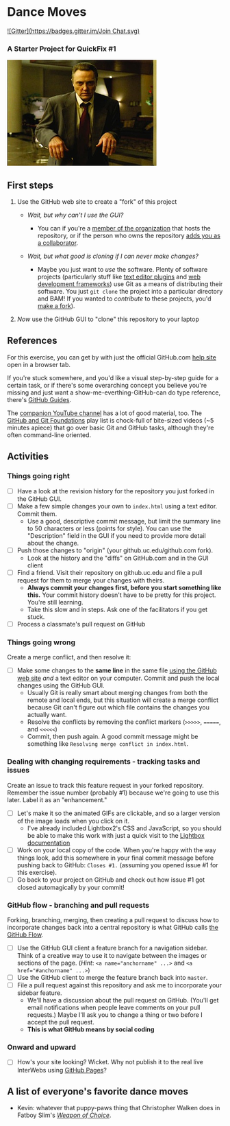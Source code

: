 # Dance Moves
[![Gitter](https://badges.gitter.im/Join Chat.svg)](https://gitter.im/QuickFixes/just-gittin-started)
### A Starter Project for QuickFix #1
![the walken of choice](assets/weaponofchoice_still.jpg)

## First steps
1. Use the GitHub web site to create a "fork" of this project
    * _Wait, but why can't I use the GUI?_
        * You can if you're a [member of the organization][h-perms] that hosts the repository, or if the person who owns the repository [adds you as a collaborator][h-collab].

    * _Wait, but what good is cloning if I can never make changes?_
        * Maybe you just want to _use_ the software. Plenty of software projects (particularly stuff like [text editor plugins](https://github.com/vim-scripts "Plugins for the Vim editor") and [web development frameworks](https://github.com/twbs/bootstrap#quick-start "Twitter Bootstrap")) use Git as a means of distributing their software. You just `git clone` the project into a particular directory and BAM! If you wanted to _contribute_ to these projects, you'd [make a fork][g-fork]).

2. _Now_ use the GitHub GUI to "clone" this repository to your laptop

## References
For this exercise, you can get by with just the official GitHub.com [help site](https://help.github.com) open in a browser tab.

If you're stuck somewhere, and you'd like a visual step-by-step guide for a certain task, or if there's some overarching concept you believe you're missing and just want a show-me-everthing-GitHub-can do type reference, there's [GitHub Guides](https://guides.github.com/).

The [companion YouTube channel](http://www.youtube.com/user/GitHubGuides) has a lot of good material, too. The [GitHub and Git Foundations](www.youtube.com/playlist?list=PLg7s6cbtAD15G8lNyoaYDuKZSKyJrgwB-) play list is chock-full of bite-sized videos (~5 minutes apiece) that go over basic Git and GitHub tasks, although they're often command-line oriented.

## Activities

### Things going right
- [ ] Have a look at the revision history for the repository you just forked in the GitHub GUI.
- [ ] Make a few simple changes your own to `index.html` using a text editor. Commit them.
    * Use a good, descriptive commit message, but limit the summary line to 50 characters or less (points for style). You can use the "Description" field in the GUI if you need to provide more detail about the change.
- [ ]  Push those changes to "origin" (your github.uc.edu/github.com fork).
    * Look at the history and the "diffs" on GitHub.com and in the GUI client
- [ ] Find a friend. Visit their repository on github.uc.edu and file a pull request for them to merge your changes with theirs.
    * **Always commit your changes first, before you start something like this.** Your commit history doesn't have to be pretty for this project. You're still learning.
    * Take this slow and in steps. Ask one of the facilitators if you get stuck.
- [ ] Process a classmate's pull request on GitHub

### Things going wrong
Create a merge conflict, and then resolve it:

- [ ] Make some changes to the **same line** in the same file [using the GitHub web site](https://help.github.com/articles/editing-files-in-your-repository) _and_ a text editor on your computer. Commit and push the local changes using the GitHub GUI.
    * Usually Git is really smart about merging changes from both the remote and local ends, but this situation will create a merge conflict because Git can't figure out which file contains the changes you actually want.
    * Resolve the conflicts by removing the conflict markers (`>>>>>`, `=====`, and `<<<<<`)
    * Commit, then push again. A good commit message might be something like `Resolving merge conflict in index.html`.

### Dealing with changing requirements - tracking tasks and issues

Create an issue to track this feature request in your forked repository. Remember the issue number (probably #1) because we're going to use this later. Label it as an "enhancement."
- [ ] Let's make it so the animated GIFs are clickable, and so a larger version of the image loads when you click on it. 
    * I've already included Lightbox2's CSS and JavaScript, so you should be able to make this work with just a quick visit to the [Lightbox documentation](http://lokeshdhakar.com/projects/lightbox2/)
- [ ] Work on your local copy of the code. When you're happy with the way things look, add this somewhere in your final commit message before pushing back to GitHub: `Closes #1.` (assuming you opened issue #1 for this exercise).
- [ ] Go back to your project on GitHub and check out how issue #1 got closed automagically by your commit!

### GitHub flow - branching and pull requests
Forking, branching, merging, then creating a pull request to discuss how to incorporate changes back into a central repository is what GitHub calls [the GitHub Flow](https://guides.github.com/introduction/flow/).

- [ ] Use the GitHub GUI client a feature branch for a navigation sidebar. Think of a creative way to use it to navigate between the images or sections of the page. (_Hint_: `<a name="anchorname" ...>` and `<a href="#anchorname" ...>`)
- [ ] Use the GitHub client to merge the feature branch back into `master`.
- [ ] File a pull request against this repository and ask me to incorporate your sidebar feature.
    * We'll have a discussion about the pull request on GitHub. (You'll get email notifications when people leave comments on your pull requests.) Maybe I'll ask you to change a thing or two before I accept the pull request.
    * **This is what GitHub means by social coding**

### Onward and upward
- [ ] How's your site looking? Wicket. Why not publish it to the real live InterWebs using [GitHub Pages][ghpages]?

## A list of everyone's favorite dance moves

* Kevin: whatever that puppy-paws thing that Christopher Walken does in Fatboy Slim's
  _[Weapon of Choice](http://www.youtube.com/watch?v=XQ7z57qrZU8)_.





<!-- footnote-style hyperlinks -->
[h-collab]: https://help.github.com/articles/adding-collaborators-to-a-personal-repository/
[h-team]: https://help.github.com/articles/adding-or-inviting-members-to-a-team-in-an-organization/
[h-perms]: https://help.github.com/articles/permission-levels-for-an-organization-repository/
[g-fork]: https://guides.github.com/activities/forking/index.html
[ghpages]: https://help.github.com/articles/creating-project-pages-manually/
